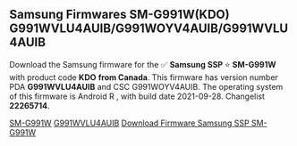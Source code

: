 <h2>Samsung Firmwares SM-G991W(KDO) G991WVLU4AUIB/G991WOYV4AUIB/G991WVLU4AUIB</h2>
Download the Samsung firmware for the ✅ <strong>Samsung SSP </strong> ⭐ <strong>SM-G991W</strong> with product code <strong>KDO</strong> <strong> from Canada</strong>. This firmware has version number PDA <strong>G991WVLU4AUIB</strong> and CSC G991WOYV4AUIB. The operating system of this firmware is Android R , with build date 2021-09-28. Changelist <strong>22265714</strong>.


[SM-G991W](https://samfirm.shop/samsung/model/SM-G991W)
[G991WVLU4AUIB](https://samfirm.shop/samsung/pda/G991WVLU4AUIB)
[Download Firmware Samsung SSP SM-G991W](https://samfirm.shop/samsung/firmware/460201)
